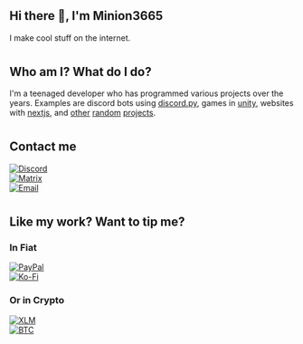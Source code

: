 # <h2>Hi there 👋, I'm Minion3665</h2>
I make cool stuff on the internet.

# <h2>Who am I? What do I do?</h2>
I'm a teenaged developer who has programmed various projects over the years. Examples are discord bots using [discord.py](https://github.com/rapptz/discord.py/), games in [unity](https://unity.com/), websites with [nextjs](https://nextjs.org/), and [other](https://github.com/Minion3665/forum) [random](https://github.com/Minion3665/The-token-graveyard) [projects](https://github.com/ClicksMinutePer/utilities).

# <h2>Contact me</h2>

[![Discord](https://img.shields.io/badge/message%20on%20discord-Minion3665%236456-7289DA?logo=discord&labelColor=grey&style=for-the-badge)](https://discord.gg/bPaNnxe)<br/>
[![Matrix](https://img.shields.io/badge/like%20encrypted%20messages%3F-Try%20matrix-0dbd8b?logo=element&labelColor=grey&style=for-the-badge)](https://matrix.to/#/@minion3665:matrix.org)<br/>
[![Email](https://img.shields.io/badge/get%20a%20slower%20response%20by-email-white?logo=minutemailer&logoColor=white&labelColor=grey&style=for-the-badge)](mailto://nathanturner3665@gmail.com)

<!-- -->

# <h2>Like my work? Want to tip me?</h2>

<h3>In Fiat</h3>

[![PayPal](https://img.shields.io/badge/tip%20on-paypal-lightblue?logo=paypal&labelColor=grey&style=for-the-badge)](https://paypal.me/minion3665)<br/>
[![Ko-Fi](https://img.shields.io/badge/buy%20me%20a-kofi-lightpink?logo=coffeescript&labelColor=grey&style=for-the-badge)](https://ko-fi.com/minion3665)

<h3>Or in Crypto</h3>

[![XLM](https://img.shields.io/badge/send%20me-XLM-navy?logo=stellar&labelColor=grey&style=for-the-badge)](https://raw.githubusercontent.com/Minion3665/Minion3665/master/copies/xlm.txt)<br/>
[![BTC](https://img.shields.io/badge/tip%20in-bitcoin-orange?logo=bitcoin&labelColor=grey&style=for-the-badge)](https://raw.githubusercontent.com/Minion3665/Minion3665/master/copies/btc.txt)
